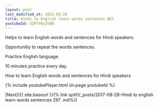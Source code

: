 ```yaml
---
layout: post
last_modified_at: 2021-03-29
title: Hindi to English learn words sentences 867 
youtubeId: UZPlF6xZVO8
---
```

 
 
Helps to learn English words and sentences for Hindi speakers.

Opportunitiy to repeat the words sentences. 

Practice English language. 
 
10 minutes practice every day. 
 
How to learn English words and sentences for Hindi speakers 
 
{% include youtubePlayer.html id=page.youtubeId %}
 
 
[Next]({{ site.baseurl }}{% link  split1/_posts/2017-08-28-Hindi to english learn words sentences 297 .md%})
 
